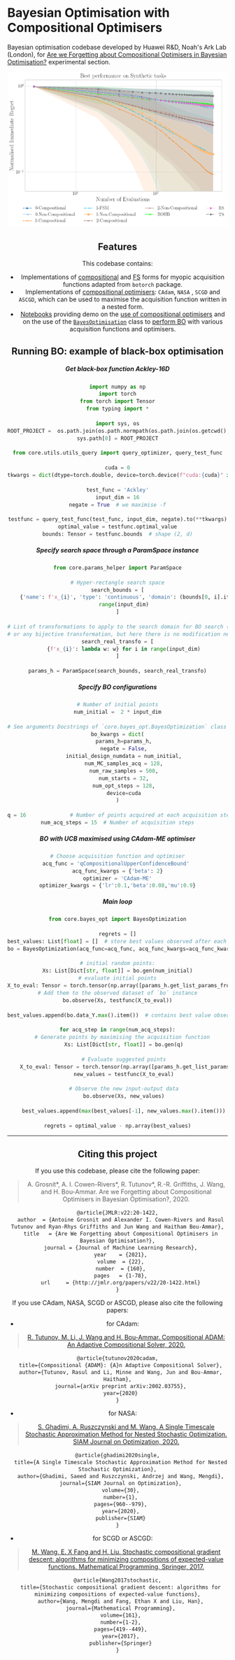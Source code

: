 # Bayesian Optimisation with Compositional Optimisers 

Bayesian optimisation codebase developed by Huawei R&D, Noah's Ark Lab (London), for
[Are we Forgetting about Compositional Optimisers in Bayesian Optimisation?](fake_link) experimental section.

<div style="text-align:center"><img src="./image/summary-Best-performance-on-Synthetic-tasks-matern-52-3.png" alt="drawing" width="600"/>

## Features

This codebase contains:
 - Implementations of [compositional](./core/comp_acquisition) and [FS](./core/comp_acquisition/mc_fs_acquisition.py) 
 forms for myopic acquisition functions adapted from `botorch` package.
 - Implementations of [compositional optimisers](./custom_optimizer): `CAdam`, `NASA`
, `SCGD` and `ASCGD`, which can be used to maximise the acquisition function written in a nested form.
 - [Notebooks](./notebooks) providing demo on the [use of compositional optimisers](./notebooks/cadam_demo.ipynb) and 
 on the use of the [`BayesOptimisation`](./core/bayes_opt.py) class to [perform BO](./notebooks/bo_demo.ipynb) with various acquisition functions and 
 optimisers.

## Running BO: example of black-box optimisation

##### Get black-box function Ackley-16D
```python
import numpy as np
import torch
from torch import Tensor
from typing import *

import sys, os
ROOT_PROJECT =  os.path.join(os.path.normpath(os.path.join(os.getcwd(), "../"))) 
sys.path[0] = ROOT_PROJECT

from core.utils.utils_query import query_optimizer, query_test_func

cuda = 0
tkwargs = dict(dtype=torch.double, device=torch.device(f"cuda:{cuda}" if torch.cuda.is_available() and cuda is not None else "cpu"))

test_func = 'Ackley'
input_dim = 16
negate = True  # we maximise -f

testfunc = query_test_func(test_func, input_dim, negate).to(**tkwargs)
optimal_value = testfunc.optimal_value
bounds: Tensor = testfunc.bounds  # shape (2, d)
```

##### Specify search space through a ParamSpace instance
```python
from core.params_helper import ParamSpace

# Hyper-rectangle search space
search_bounds = [
    {'name': f'x_{i}', 'type': 'continuous', 'domain': (bounds[0, i].item(), bounds[1, i].item())} for i in
    range(input_dim)
]

# List of transformations to apply to the search domain for BO search (could consider log-domain
# or any bijective transformation, but here there is no modification needed)
search_real_transfo = [
    {f'x_{i}': lambda w: w} for i in range(input_dim)
]

params_h = ParamSpace(search_bounds, search_real_transfo)
```

##### Specify BO configurations

```python
# Number of initial points
num_initial =  2 * input_dim

# See arguments Docstrings of `core.bayes_opt.BayesOptimization` class for further details on BO setup
bo_kwargs = dict(
    params_h=params_h,
    negate = False,
    initial_design_numdata = num_initial,
    num_MC_samples_acq = 128,
    num_raw_samples = 500,
    num_starts = 32,
    num_opt_steps = 128,
    device=cuda
)

q = 16              # Number of points acquired at each acquisition step
num_acq_steps = 15  # Number of acquisition steps
```
##### BO with UCB maximised using CAdam-ME optimiser 
```python
# Choose acquisition function and optimiser
acq_func = 'qCompositionalUpperConfidenceBound' 
acq_func_kwargs = {'beta': 2}
optimizer = 'CAdam-ME'
optimizer_kwargs = {'lr':0.1,'beta':0.08,'mu':0.9}
```

##### Main loop
```python
from core.bayes_opt import BayesOptimization

regrets = []
best_values: List[float] = []  # store best values observed after each acquisition step
bo = BayesOptimization(acq_func=acq_func, acq_func_kwargs=acq_func_kwargs, optimizer=optimizer, optimizer_kwargs=optimizer_kwargs, **bo_kwargs)

# initial random points:
Xs: List[Dict[str, float]] = bo.gen(num_initial)
# evaluate initial points
X_to_eval: Tensor = torch.tensor(np.array([params_h.get_list_params_from_dict(X) for X in Xs])).to(**tkwargs)
# Add them to the observed dataset of `bo` instance
bo.observe(Xs, testfunc(X_to_eval))

best_values.append(bo.data_Y.max().item())  # contains best value observed after initialisation

for acq_step in range(num_acq_steps):
    # Generate points by maximising the acquisition function 
    Xs: List[Dict[str, float]] = bo.gen(q)
    
    # Evaluate suggested points
    X_to_eval: Tensor = torch.tensor(np.array([params_h.get_list_params_from_dict(X) for X in Xs]))
    new_values = testfunc(X_to_eval)
    
    # Observe the new input-output data
    bo.observe(Xs, new_values)
    
    best_values.append(max(best_values[-1], new_values.max().item()))

regrets = optimal_value - np.array(best_values)
```
---
## Citing this project
If you use this codebase, please cite the following paper:
> A. Grosnit\*, A. I. Cowen-Rivers\*, R. Tutunov\*, R.-R. Griffiths, J. Wang, and H. Bou-Ammar.
> Are we Forgetting about Compositional Optimisers in Bayesian Optimisation?, 2020.
```shell script
@article{JMLR:v22:20-1422,
  author  = {Antoine Grosnit and Alexander I. Cowen-Rivers and Rasul Tutunov and Ryan-Rhys Griffiths and Jun Wang and Haitham Bou-Ammar},
  title   = {Are We Forgetting about Compositional Optimisers in Bayesian Optimisation?},
  journal = {Journal of Machine Learning Research},
  year    = {2021},
  volume  = {22},
  number  = {160},
  pages   = {1-78},
  url     = {http://jmlr.org/papers/v22/20-1422.html}
}
```

If you use CAdam, NASA, SCGD or ASCGD, please also cite the following papers:
- for CAdam:
> [R. Tutunov, M. Li, J. Wang and H. Bou-Ammar. Compositional ADAM: An Adaptive Compositional Solver, 2020.](https://arxiv.org/abs/2002.03755)
```shell script
@article{tutunov2020cadam,
  title={Compositional {ADAM}: {A}n Adaptive Compositional Solver},
  author={Tutunov, Rasul and Li, Minne and Wang, Jun and Bou-Ammar, Haitham},
  journal={arXiv preprint arXiv:2002.03755},
  year={2020}
}
```
- for NASA:
> [S. Ghadimi, A. Ruszczynski and M. Wang. A Single Timescale Stochastic Approximation Method for Nested Stochastic 
>Optimization. SIAM Journal on Optimization, 2020.](https://epubs.siam.org/doi/abs/10.1137/18M1230542)
```shell script
@article{ghadimi2020single,
  title={A Single Timescale Stochastic Approximation Method for Nested Stochastic Optimization},
  author={Ghadimi, Saeed and Ruszczynski, Andrzej and Wang, Mengdi},
  journal={SIAM Journal on Optimization},
  volume={30},
  number={1},
  pages={960--979},
  year={2020},
  publisher={SIAM}
}
```
- for SCGD or ASCGD:
> [M. Wang, E. X Fang and H. Liu. Stochastic compositional gradient descent: algorithms for minimizing compositions 
>of expected-value functions. Mathematical Programming, Springer, 2017.](https://link.springer.com/article/10.1007/s10107-016-1017-3)
```shell script
@article{Wang2017stochastic,
  title={Stochastic compositional gradient descent: algorithms for minimizing compositions of expected-value functions},
  author={Wang, Mengdi and Fang, Ethan X and Liu, Han},
  journal={Mathematical Programming},
  volume={161},
  number={1-2},
  pages={419--449},
  year={2017},
  publisher={Springer}
}
```

